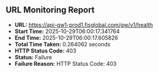 ## URL Monitoring Report

- **URL:** https://api-gw1-prod1.fisglobal.com/gw/v1/health
- **Start Time:** 2025-10-29T06:00:17.341764
- **End Time:** 2025-10-29T06:00:17.605826
- **Total Time Taken:** 0.264062 seconds
- **HTTP Status Code:** 403
- **Status:** Failure
- **Failure Reason:** HTTP Status Code: 403
